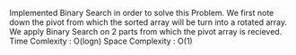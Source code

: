 Implemented Binary Search in order to solve this Problem.
We first note down the pivot from which the sorted array will be turn into a rotated array.
We apply Binary Search on 2 parts from which the pivot array is recieved.
Time Comlexity : O(logn)
Space Complexity : O(1)
